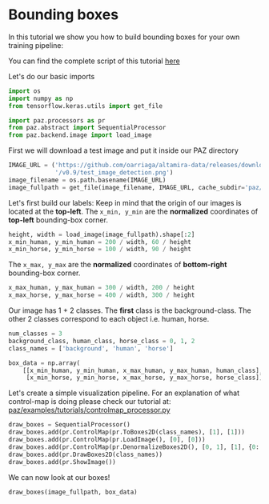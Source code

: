 # Bounding boxes

In this tutorial we show you how to build bounding boxes for your own training pipeline:

You can find the complete script of this tutorial [here](https://github.com/oarriaga/paz/blob/master/examples/tutorials/bounding_boxes.py)

Let's do our basic imports
``` python
import os
import numpy as np
from tensorflow.keras.utils import get_file

import paz.processors as pr
from paz.abstract import SequentialProcessor
from paz.backend.image import load_image
```

First we will download a test image and put it inside our PAZ directory
``` python
IMAGE_URL = ('https://github.com/oarriaga/altamira-data/releases/download'
             '/v0.9/test_image_detection.png')
image_filename = os.path.basename(IMAGE_URL)
image_fullpath = get_file(image_filename, IMAGE_URL, cache_subdir='paz/data')
```

Let's first build our labels:
Keep in mind that the origin of our images is located at the **top-left**.
The ``x_min, y_min`` are the **normalized** coordinates of **top-left** bounding-box corner.
``` python
height, width = load_image(image_fullpath).shape[:2]
x_min_human, y_min_human = 200 / width, 60 / height
x_min_horse, y_min_horse = 100 / width, 90 / height
```

The ``x_max, y_max`` are the **normalized** coordinates of **bottom-right** bounding-box corner.
``` python
x_max_human, y_max_human = 300 / width, 200 / height
x_max_horse, y_max_horse = 400 / width, 300 / height
```

Our image has 1 + 2 classes. The **first** class is the background-class.
The other 2 classes correspond to each object i.e. human, horse.
``` python
num_classes = 3
background_class, human_class, horse_class = 0, 1, 2
class_names = ['background', 'human', 'horse']

box_data = np.array(
    [[x_min_human, y_min_human, x_max_human, y_max_human, human_class],
     [x_min_horse, y_min_horse, x_max_horse, y_max_horse, horse_class]])
```

Let's create a simple visualization pipeline.
For an explanation of what control-map is doing please check our tutorial at:
[paz/examples/tutorials/controlmap_processor.py](paz/examples/tutorials/controlmap_processor.py)
``` python
draw_boxes = SequentialProcessor()
draw_boxes.add(pr.ControlMap(pr.ToBoxes2D(class_names), [1], [1]))
draw_boxes.add(pr.ControlMap(pr.LoadImage(), [0], [0]))
draw_boxes.add(pr.ControlMap(pr.DenormalizeBoxes2D(), [0, 1], [1], {0: 0}))
draw_boxes.add(pr.DrawBoxes2D(class_names))
draw_boxes.add(pr.ShowImage())
```

We can now look at our boxes!
``` python
draw_boxes(image_fullpath, box_data)
```
